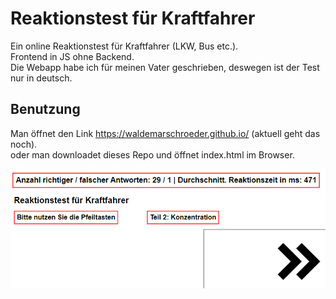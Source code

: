 # Reaktionstest für Kraftfahrer
Ein online Reaktionstest für Kraftfahrer (LKW, Bus etc.). <br>
Frontend in JS ohne Backend. <br>
Die Webapp habe ich für meinen Vater geschrieben, deswegen ist der Test nur in deutsch. <br>
## Benutzung
Man öffnet den Link https://waldemarschroeder.github.io/ (aktuell geht das noch). <br>
oder man downloadet dieses Repo und öffnet index.html im Browser. <br>

![Result](images/result.png)
![Result](images/arrow.png)
